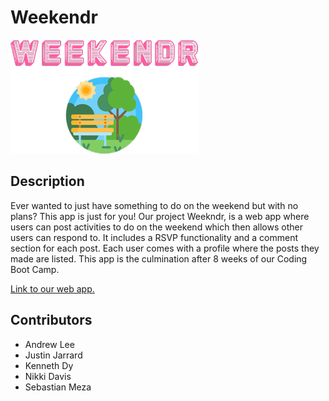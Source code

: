 # Weekendr

![Weekndr](./public/assets/images/weekndrLogo.png)

## Description

Ever wanted to just have something to do on the weekend but with no plans? This app is just for you! Our project Weekndr, is a web app where users can post activities to do on the weekend which then allows other users can respond to. It includes a RSVP functionality and a comment section for each post. Each user comes with a profile where the posts they made are listed. This app is the culmination after 8 weeks of our Coding Boot Camp. 

[Link to our web app.](https://thawing-sands-64181.herokuapp.com/)

## Contributors

* Andrew Lee
* Justin Jarrard
* Kenneth Dy
* Nikki Davis
* Sebastian Meza
